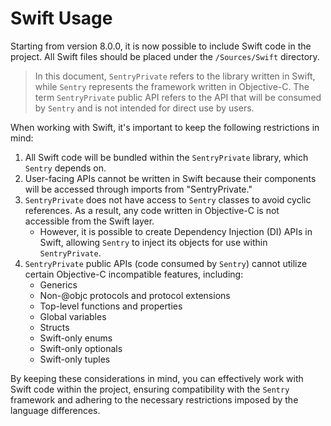 # Swift Usage

Starting from version 8.0.0, it is now possible to include Swift code in the project. All Swift files should be placed under the `/Sources/Swift` directory.

> In this document, `SentryPrivate` refers to the library written in Swift, while `Sentry` represents the framework written in Objective-C. The term `SentryPrivate` public API refers to the API that will be consumed by `Sentry` and is not intended for direct use by users.

When working with Swift, it's important to keep the following restrictions in mind:

1. All Swift code will be bundled within the `SentryPrivate` library, which `Sentry` depends on.
2. User-facing APIs cannot be written in Swift because their components will be accessed through imports from "SentryPrivate."
3. `SentryPrivate` does not have access to `Sentry` classes to avoid cyclic references. As a result, any code written in Objective-C is not accessible from the  Swift layer.
    - However, it is possible to create Dependency Injection (DI) APIs in Swift, allowing `Sentry` to inject its objects for use within `SentryPrivate`.
4. `SentryPrivate` public APIs (code consumed by `Sentry`) cannot utilize certain Objective-C incompatible features, including:
    - Generics
    - Non-@objc protocols and protocol extensions
    - Top-level functions and properties
    - Global variables
    - Structs
    - Swift-only enums
    - Swift-only optionals
    - Swift-only tuples

By keeping these considerations in mind, you can effectively work with Swift code within the project, ensuring compatibility with the `Sentry` framework and adhering to the necessary restrictions imposed by the language differences.
